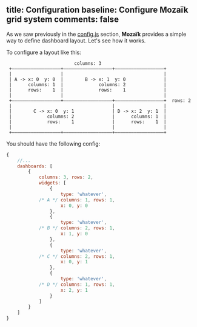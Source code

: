 title: Configuration
baseline: Configure Mozaïk grid system
comments: false
---
As we saw previously in the [config.js](/usage/config-file.html) section, **Mozaïk** provides a simple way to define dashboard layout. Let's see how it works.


To configure a layout like this:

```
                         columns: 3
 +——————————————————+——————————————————+——————————————————+
 |                  |                                     |
 | A -> x: 0  y: 0  |        B -> x: 1  y: 0              |
 |      columns: 1  |             columns: 2              |
 |      rows:    1  |             rows:    1              |
 |                  |                                     |
 +——————————————————+——————————————————+——————————————————+  rows: 2
 |                                     |                  |
 |        C -> x: 0  y: 1              | D -> x: 2  y: 1  |
 |             columns: 2              |      columns: 1  |
 |             rows:    1              |      rows:    1  |
 |                                     |                  |
 +——————————————————+——————————————————+——————————————————+

```

You should have the following config:

``` javascript
{
    //...
    dashboards: [
        {
            columns: 3, rows: 2,
            widgets: [
                {
                    type: 'whatever',
            /* A */ columns: 1, rows: 1,
                    x: 0, y: 0
                },
                {
                    type: 'whatever',
            /* B */ columns: 2, rows: 1,
                    x: 1, y: 0
                },
                {
                    type: 'whatever',
            /* C */ columns: 2, rows: 1,
                    x: 0, y: 1
                },
                {
                    type: 'whatever',
            /* D */ columns: 1, rows: 1,
                    x: 2, y: 1
                }
            ]
        }
    ]
}
```
